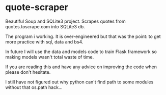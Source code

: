 # quote-scraper
Beautiful Soup and SQLite3 project. Scrapes quotes from quotes.toscrape.com into SQLite3 db.

The program i working. It is over-engineered but that was the point: to get more practice with sql, data and bs4. 

In future I will use the data and models code to train Flask framework so making models wasn't total waste of time.

If you are reading this and have any advice on improving the code when please don't hesitate.

I still have not figured out why python can't find path to some modules without that os.path hack...
